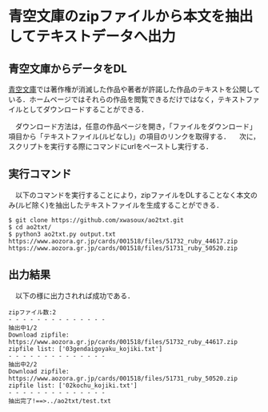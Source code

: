 # 青空文庫のzipファイルから本文を抽出してテキストデータへ出力

## 青空文庫からデータをDL
[青空文庫](https://www.aozora.gr.jp/index.html)では著作権が消滅した作品や著者が許諾した作品のテキストを公開している．ホームページではそれらの作品を閲覧できるだけではなく，テキストファイルとしてダウンロードすることができる．

　ダウンロード方法は，任意の作品ページを開き，「ファイルをダウンロード」項目から「テキストファイル(ルビなし)」の項目のリンクを取得する．
　次に，スクリプトを実行する際にコマンドにurlをペーストし実行する．

## 実行コマンド
　以下のコマンドを実行することにより，zipファイルをDLすることなく本文のみ(ルビ除く)を抽出したテキストファイルを生成することができる．
```
$ git clone https://github.com/xwasoux/ao2txt.git
$ cd ao2txt/
$ python3 ao2txt.py output.txt https://www.aozora.gr.jp/cards/001518/files/51732_ruby_44617.zip https://www.aozora.gr.jp/cards/001518/files/51731_ruby_50520.zip
```

## 出力結果
　以下の様に出力されれば成功である．
```
zipファイル数:2
- - - - - - - - - - - - - -
抽出中1/2
Download zipfile:  https://www.aozora.gr.jp/cards/001518/files/51732_ruby_44617.zip
zipfile list: ['03gendaigoyaku_kojiki.txt']
- - - - - - - - - - - - - -
抽出中2/2
Download zipfile:  https://www.aozora.gr.jp/cards/001518/files/51731_ruby_50520.zip
zipfile list: ['02kochu_kojiki.txt']
- - - - - - - - - - - - - -
抽出完了!==>../ao2txt/test.txt
```
